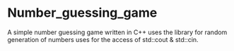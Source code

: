 # Number_guessing_game
A simple number guessing game written in C++
uses the <random> library for random generation of numbers
uses <iostream> for the access of std::cout & std::cin.
